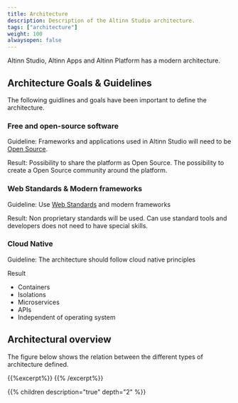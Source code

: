 ```yaml
---
title: Architecture
description: Description of the Altinn Studio architecture.
tags: ["architecture"]
weight: 100
alwaysopen: false
---
```

Altinn Studio, Altinn Apps and Altinn Platform has a modern architecture. 

## Architecture Goals & Guidelines
The following guidlines and goals have been important to define the architecture. 

### Free and open-source software
Guideline: Frameworks and applications used in Altinn Studio will need to be [Open Source](https://en.wikipedia.org/wiki/Free_and_open-source_software).  

Result: Possibility to share the platform as Open Source. The possibility to create a Open Source community around the platform.

### Web Standards & Modern frameworks
Guideline: Use [Web Standards](https://en.wikipedia.org/wiki/Web_standards) and modern frameworks

Result: Non proprietary standards will be used. Can use standard tools and developers does not need to have special skills.

### Cloud Native
Guideline: The architecture should follow cloud native principles

Result 

* Containers
* Isolations
* Microservices
* APIs
* Independent of operating system

## Architectural overview
The figure below shows the relation between the different types of architecture defined.

{{%excerpt%}}
<object data="/architecture/architectureoverview.svg" type="image/svg+xml" style="width: 100%; max-width: 1000px"></object>
{{% /excerpt%}}

{{% children description="true" depth="2" %}}




